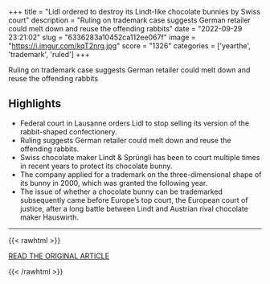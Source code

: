+++
title = "Lidl ordered to destroy its Lindt-like chocolate bunnies by Swiss court"
description = "Ruling on trademark case suggests German retailer could melt down and reuse the offending rabbits"
date = "2022-09-29 23:21:02"
slug = "6336283a10452ca112ee067f"
image = "https://i.imgur.com/kqT2nrg.jpg"
score = "1326"
categories = ['yearthe', 'trademark', 'ruled']
+++

Ruling on trademark case suggests German retailer could melt down and reuse the offending rabbits

## Highlights

- Federal court in Lausanne orders Lidl to stop selling its version of the rabbit-shaped confectionery.
- Ruling suggests German retailer could melt down and reuse the offending rabbits.
- Swiss chocolate maker Lindt & Sprüngli has been to court multiple times in recent years to protect its chocolate bunny.
- The company applied for a trademark on the three-dimensional shape of its bunny in 2000, which was granted the following year.
- The issue of whether a chocolate bunny can be trademarked subsequently came before Europe’s top court, the European court of justice, after a long battle between Lindt and Austrian rival chocolate maker Hauswirth.

---

{{< rawhtml >}}
  <p class="article-category">
    <a target="_blank" href="https://www.theguardian.com/food/2022/sep/29/lindt-chocolate-bunnies-lidl-swiss-court-trademark-ruling">READ THE ORIGINAL ARTICLE</a>
  </p>
{{< /rawhtml >}}
